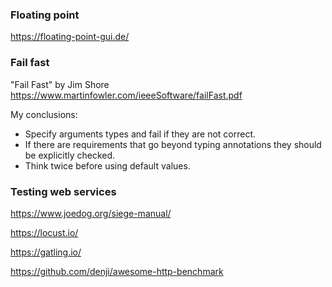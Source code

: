 ### Floating point

https://floating-point-gui.de/


### Fail fast

"Fail Fast" by Jim Shore
https://www.martinfowler.com/ieeeSoftware/failFast.pdf

My conclusions:

* Specify arguments types and fail if they are not correct.
* If there are requirements that go beyond typing annotations
  they should be explicitly checked.
* Think twice before using default values.

### Testing web services

https://www.joedog.org/siege-manual/

https://locust.io/

https://gatling.io/

https://github.com/denji/awesome-http-benchmark



